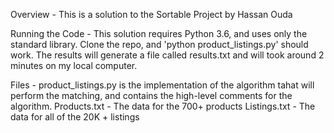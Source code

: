 Overview -
This is a solution to the Sortable Project by Hassan Ouda

Running the Code -
This solution requires Python 3.6, and uses only the standard library. 
Clone the repo, and 'python product_listings.py' should work.
The results will generate a file called results.txt and will took around 2 minutes on my local computer.

Files -
product_listings.py is the implementation of the algorithm tahat will perform the matching, and contains the high-level comments for the algorithm. 
Products.txt - The data for the 700+ products
Listings.txt - The data for all of the 20K + listings
